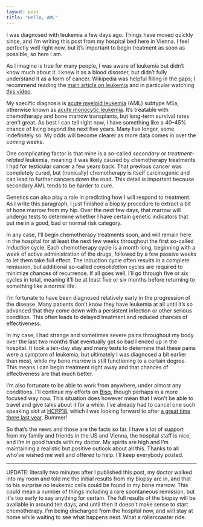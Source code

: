 ```yaml
---
layout: post
title: "Hello, AML"
---
```


I was diagnosed with leukemia a few days ago. Things have moved quickly since, and I’m writing this post from my hospital bed here in Vienna. I feel perfectly well right now, but it’s important to begin treatment as soon as possible, so here I am.

As I imagine is true for many people, I was aware of leukemia but didn’t know much about it. I knew it as a blood disorder, but didn’t fully understand it as a form of cancer. Wikipedia was helpful filling in the gaps; I recommend reading the [main article on leukemia](https://en.wikipedia.org/wiki/Leukemia) and in particular watching [this video](https://upload.wikimedia.org/wikipedia/commons/6/68/Acute_leukemia_1.webm).

My specific diagnosis is [acute myeloid leukemia](https://en.wikipedia.org/wiki/Acute_myeloid_leukemia) (AML) subtype M5a, otherwise known as [acute monocytic leukemia](https://en.wikipedia.org/wiki/Acute_monocytic_leukemia). It’s treatable with chemotherapy and bone marrow transplants, but long-term survival rates aren’t great. As best I can tell right now, I have something like a 40–45% chance of living beyond the next five years. Many live longer, some indefinitely so. My odds will become clearer as more data comes in over the coming weeks.

One complicating factor is that mine is a so-called _secondary_ or _treatment-related_ leukemia, meaning it was likely caused by chemotherapy treatments I had for testicular cancer a few years back. That previous cancer was completely cured, but (ironically) chemotherapy is itself carcinogenic and can lead to further cancers down the road. This detail is important because secondary AML tends to be harder to cure.

Genetics can also play a role in predicting how I will respond to treatment. As I write this paragraph, I just finished a biopsy procedure to extract a bit of bone marrow from my hip. Over the next few days, that marrow will undergo tests to determine whether I have certain genetic indicators that put me in a good, bad or normal risk category.

In any case, I’ll begin chemotherapy treatments soon, and will remain here in the hospital for at least the next few weeks throughout the first so-called _induction_ cycle. Each chemotherapy cycle is a month long, beginning with a week of active administration of the drugs, followed by a few passive weeks to let them take full effect. The induction cycle often results in a complete remission, but additional so-called _consolidation_ cycles are required to minimize chances of recurrence. If all goes well, I’ll go through five or six cycles in total, meaning it’ll be at least five or six months before returning to something like a normal life.

I’m fortunate to have been diagnosed relatively early in the progression of the disease. Many patients don’t know they have leukemia at all until it’s so advanced that they come down with a persistent infection or other serious condition. This often leads to delayed treatment and reduced chances of effectiveness.

In my case, I had strange and sometimes severe pains throughout my body over the last two months that eventually got so bad I ended up in the hospital. It took a ten-day stay and many tests to determine that these pains were a symptom of leukemia, but ultimately I was diagnosed a bit earlier than most, while my bone marrow is still functioning to a certain degree. This means I can begin treatment right away and that chances of effectiveness are that much better.

I’m also fortunate to be able to work from anywhere, under almost any conditions. I’ll continue my efforts on [Bisq](https://docs.bisq.network/intro.html), though perhaps in a more focused way now. This situation does however mean that I won’t be able to travel and give talks about it for a while. I’ve already had to cancel one such speaking slot at [HCPP18](https://neworder.hcpp.cz/), which I was looking forward to after [a great time there last year](https://www.youtube.com/watch?v=rSiHPcuwbo8). Bummer!

So that’s the news and those are the facts so far. I have a lot of support from my family and friends in the US and Vienna, the hospital staff is nice, and I’m in good hands with my doctor. My spirits are high and I’m maintaining a realistic but positive outlook about all this. Thanks to all who’ve wished me well and offered to help. I’ll keep everybody posted.

---

UPDATE: literally two minutes after I published this post, my doctor walked into my room and told me the initial results from my biopsy are in, and that to his surprise no leukemic cells could be found in my bone marrow. This could mean a number of things including a rare spontaneous remission, but it's too early to say anything for certain. The full results of the biopsy will be available in around ten days, and until then it doesn't make sense to start chemotherapy. I'm being discharged from the hospital now, and will stay at home while waiting to see what happens next. What a rollercoaster ride.
